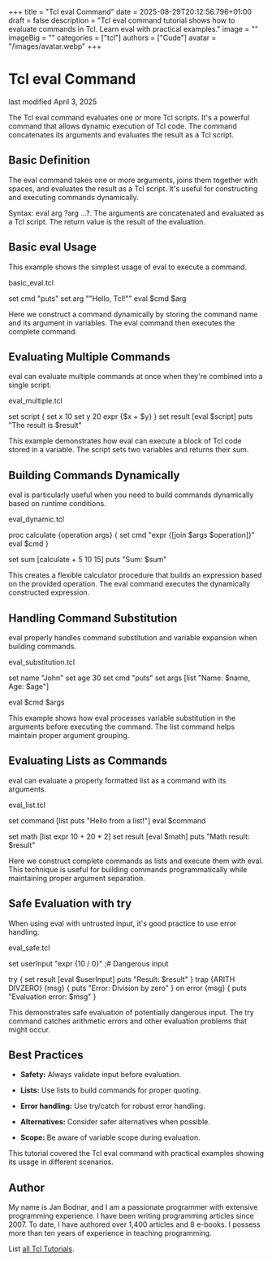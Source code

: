 +++
title = "Tcl eval Command"
date = 2025-08-29T20:12:56.796+01:00
draft = false
description = "Tcl eval command tutorial shows how to evaluate commands in Tcl. Learn eval with practical examples."
image = ""
imageBig = ""
categories = ["tcl"]
authors = ["Cude"]
avatar = "/images/avatar.webp"
+++

# Tcl eval Command

last modified April 3, 2025

The Tcl eval command evaluates one or more Tcl scripts. It's a
powerful command that allows dynamic execution of Tcl code. The command
concatenates its arguments and evaluates the result as a Tcl script.

## Basic Definition

The eval command takes one or more arguments, joins them together
with spaces, and evaluates the result as a Tcl script. It's useful for
constructing and executing commands dynamically.

Syntax: eval arg ?arg ...?. The arguments are concatenated and
evaluated as a Tcl script. The return value is the result of the evaluation.

## Basic eval Usage

This example shows the simplest usage of eval to execute a command.

basic_eval.tcl
  

set cmd "puts"
set arg "\"Hello, Tcl!\""
eval $cmd $arg

Here we construct a command dynamically by storing the command name and its
argument in variables. The eval command then executes the complete
command.

## Evaluating Multiple Commands

eval can evaluate multiple commands at once when they're combined
into a single script.

eval_multiple.tcl
  

set script {
    set x 10
    set y 20
    expr {$x + $y}
}
set result [eval $script]
puts "The result is $result"

This example demonstrates how eval can execute a block of Tcl code
stored in a variable. The script sets two variables and returns their sum.

## Building Commands Dynamically

eval is particularly useful when you need to build commands
dynamically based on runtime conditions.

eval_dynamic.tcl
  

proc calculate {operation args} {
    set cmd "expr {[join $args $operation]}"
    eval $cmd
}

set sum [calculate + 5 10 15]
puts "Sum: $sum"

This creates a flexible calculator procedure that builds an expression based on
the provided operation. The eval command executes the dynamically
constructed expression.

## Handling Command Substitution

eval properly handles command substitution and variable expansion
when building commands.

eval_substitution.tcl
  

set name "John"
set age 30
set cmd "puts"
set args [list "Name: $name, Age: $age"]

eval $cmd $args

This example shows how eval processes variable substitution in the
arguments before executing the command. The list command helps maintain proper
argument grouping.

## Evaluating Lists as Commands

eval can evaluate a properly formatted list as a command with its
arguments.

eval_list.tcl
  

set command [list puts "Hello from a list!"]
eval $command

set math [list expr 10 + 20 * 2]
set result [eval $math]
puts "Math result: $result"

Here we construct complete commands as lists and execute them with eval.
This technique is useful for building commands programmatically while maintaining
proper argument separation.

## Safe Evaluation with try

When using eval with untrusted input, it's good practice to use
error handling.

eval_safe.tcl
  

set userInput "expr {10 / 0}" ;# Dangerous input

try {
    set result [eval $userInput]
    puts "Result: $result"
} trap {ARITH DIVZERO} {msg} {
    puts "Error: Division by zero"
} on error {msg} {
    puts "Evaluation error: $msg"
}

This demonstrates safe evaluation of potentially dangerous input. The try
command catches arithmetic errors and other evaluation problems that might occur.

## Best Practices

- **Safety:** Always validate input before evaluation.

- **Lists:** Use lists to build commands for proper quoting.

- **Error handling:** Use try/catch for robust error handling.

- **Alternatives:** Consider safer alternatives when possible.

- **Scope:** Be aware of variable scope during evaluation.

 

This tutorial covered the Tcl eval command with practical
examples showing its usage in different scenarios.

## Author

My name is Jan Bodnar, and I am a passionate programmer with extensive
programming experience. I have been writing programming articles since 2007.
To date, I have authored over 1,400 articles and 8 e-books. I possess more
than ten years of experience in teaching programming.

List [all Tcl Tutorials](/tcl/).